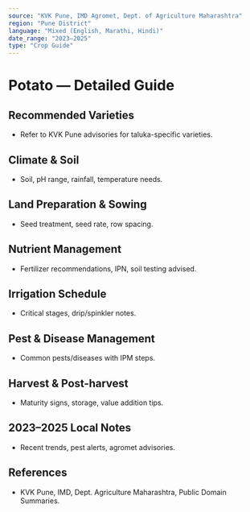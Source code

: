 ```yaml
---
source: "KVK Pune, IMD Agromet, Dept. of Agriculture Maharashtra"
region: "Pune District"
language: "Mixed (English, Marathi, Hindi)"
date_range: "2023–2025"
type: "Crop Guide"
---
```

# Potato — Detailed Guide
## Recommended Varieties
- Refer to KVK Pune advisories for taluka-specific varieties.

## Climate & Soil
- Soil, pH range, rainfall, temperature needs.

## Land Preparation & Sowing
- Seed treatment, seed rate, row spacing.

## Nutrient Management
- Fertilizer recommendations, IPN, soil testing advised.

## Irrigation Schedule
- Critical stages, drip/spinkler notes.

## Pest & Disease Management
- Common pests/diseases with IPM steps.

## Harvest & Post-harvest
- Maturity signs, storage, value addition tips.

## 2023–2025 Local Notes
- Recent trends, pest alerts, agromet advisories.

## References
- KVK Pune, IMD, Dept. Agriculture Maharashtra, Public Domain Summaries.
